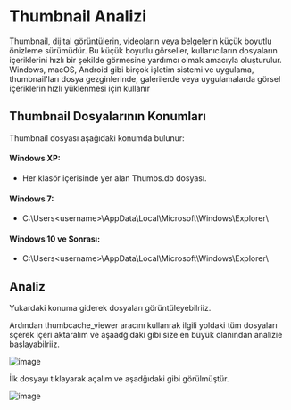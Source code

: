 # Thumbnail Analizi

Thumbnail, dijital görüntülerin, videoların veya belgelerin küçük boyutlu önizleme sürümüdür. Bu küçük boyutlu görseller, kullanıcıların dosyaların içeriklerini hızlı bir şekilde görmesine yardımcı olmak amacıyla oluşturulur. Windows, macOS, Android gibi birçok işletim sistemi ve uygulama, thumbnail'ları dosya gezginlerinde, galerilerde veya uygulamalarda görsel içeriklerin hızlı yüklenmesi için kullanır

## Thumbnail Dosyalarının Konumları
Thumbnail dosyası aşağıdaki konumda bulunur:

#### Windows XP:
- Her klasör içerisinde yer alan Thumbs.db dosyası.
  
#### Windows 7:
- C:\Users\<username>\AppData\Local\Microsoft\Windows\Explorer\

#### Windows 10 ve Sonrası:
- C:\Users\<username>\AppData\Local\Microsoft\Windows\Explorer\


## Analiz
Yukardaki konuma giderek dosyaları görüntüleyebilriiz.

Ardından thumbcache_viewer aracını kullanrak ilgili yoldaki tüm dosyaları sçerek içeri aktaralım ve aşaadğıdaki gibi size en büyük olanından analizie başlayabilriiz.

![image](https://github.com/user-attachments/assets/e8be87ab-990f-4422-a0dd-22bd75a881c8)

İlk dosyayı tıklayarak açalım ve aşadğıdaki gibi görülmüştür.

![image](https://github.com/user-attachments/assets/4e02a60d-045b-4bf3-b075-7a45acb7f624)

